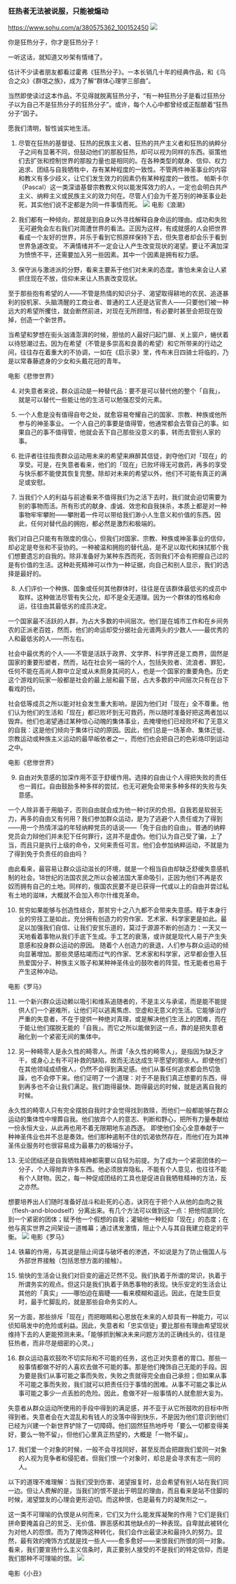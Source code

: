 ### 狂热者无法被说服，只能被煽动
https://www.sohu.com/a/380575362_100152450
![](http://5b0988e595225.cdn.sohucs.com/images/20200316/01093013b85d439b865aac70c000db52.jpeg)

你是狂热分子，你才是狂热分子！

一听这话，就知道又吵架有情绪了。

估计不少读者朋友都看过霍弗《狂热分子》。一本长销几十年的经典作品，和《乌合之众》《群氓之族》，成为了解“群体心理学三部曲”。

当然即使读过这本作品，不见得就脱离狂热分子，“有一种狂热分子是看过狂热分子以为自己不是狂热分子的狂热分子”。或许，每个人心中都曾经或正酝酿着“狂热分子”因子。

愿我们清明，智性诚实地生活。

1. 尽管在狂热的基督徒、狂热的民族主义者、狂热的共产主义者和狂热的纳粹分子之间有显著不同，但鼓动他们的那股狂热，却可以视为同样的东西。驱策他们去扩张和控制世界的那股力量也是相同的。在各种类型的献身、信仰、权力追求、团结与自我牺牲中，存有某种程度的一致性。不管两件神圣事业的内容和教义有多少歧义，让它们发生效力的因素仍有某种程度的一致性。
帕斯卡尔（Pascal）这一类深谙基督宗教教义何以能发挥效力的人，一定也会明白共产主义、纳粹主义或民族主义的效力何在。尽管人们会为千差万别的神圣事业赴死，其实他们说不定都是为同一件事情而死。
![](http://5b0988e595225.cdn.sohucs.com/images/20200316/54d869a986cd4d909c0ab0756b5ae178.jpeg)
电影《浪潮》

2. 我们都有一种倾向，那就是到自身以外寻找解释自身命运的理由。成功和失败无可避免会左右我们对周遭世界的看法。正因为这样，有成就感的人会把世界看成一个友好的世界，并乐于看到它照原样保持下去，但失意者却会乐于看到世界急遽改变。
不满情绪并不一定会让人产生改变现状的渴望。要让不满加深为愤愤不平，还需要加入另一些因素。其中一个因素是拥有权力感。

3. 保守派与激进派的分野，看来主要系于他们对未来的态度。害怕未来会让人紧抓住现在不放，信仰未来让人热衷改变现状。

至于那些抱有希望的人——不管是热情的知识分子、渴望取得耕地的农民、追逐暴利的投机家、头脑清醒的工商业者、普通的工人还是达官贵人——只要他们被一种远大的希望所攫住，就会断然前进，对现在无所顾惜，有必要时甚至会把现在毁掉，创造一个新世界。

当希望和梦想在街头汹涌澎湃的时候，胆怯的人最好闩起门扉、关上窗户，蜷伏着以待怒潮过去。因为在希望（不管是多崇高和良善的希望）和它所带来的行动之间，往往存在着重大的不协调，一如在《启示录》里，传布末日四骑士将临的，乃是以常春藤遮身的少女和头戴花冠的青年。

电影《悲惨世界》

4. 对失意者来说，群众运动是一种替代品：要不是可以替代他的整个「自我」，就是可以替代一些能让他的生活可以勉强忍受的元素。

5. 一个人愈是没有值得自夸之处，就愈容易夸耀自己的国家、宗教、种族或他所参与的神圣事业。
一个人自己的事要是值得管，他通常都会去管自己的事。如果自己的事不值得管，他就会丢下自己那些没意义的事，转而去管别人家的事。

6. 批评者往往指责群众运动用未来的希望来麻醉其信徒，剥夺他们对「现在」的享受。可是，在失意者看来，他们的「现在」已败坏得无可救药，再多的享受与快乐都不能使其恢复完整。除却对未来的希望以外，他们不可能有真正的满足或安慰。

7. 当我们个人的利益与前途看来不值得我们为之活下去时，我们就会迫切需要为别的事物而活。所有形式的献身、虔诚、效忠和自我抹杀，本质上都是对一种事物牢牢攀附——攀附着一件可以带给我们渺小人生意义和价值的东西。因此，任何对替代品的拥抱，都必然是激烈和极端的。

我们对自己只能有有限度的信心，但我们对国家、宗教、种族或神圣事业的信仰，却必定是夸张和不妥协的。一种被温和拥抱的替代品，是不足以取代和抹拭那个我们想要遗忘的自我的。除非准备好为某种东西而死，否则我们不会有把握自己过的是有价值的生活。这种赴死精神可以作为一种证据，向自己和别人显示，我们的选择是最好的。

8. 人们评价一个种族、国象或任何其他群体时，往往是在该群体最低劣的成员中取样。这种做法尽管有失公允，却不是全无道理。因为一个群体的性格和命运，往往由其最低劣的成员决定。

一个国家最不活跃的人群，为占大多数的中间层次。他们是在城市工作和在乡间务农的正派老百姓，然而，他们的命运却受分据社会光谱两头的少数人——最优秀的人和最低劣的人——所左右。

社会中最优秀的个人——不管是活跃于政界、文学界、科学界还是工商界，固然是国家的重要形塑者，然而，站在社会另一端的个人，包括失败者、流浪者、罪犯，任何不能在高尚人群中立足或从未厕身其间的人，也是一个国家的重要角色。历史这个游戏的玩家一般都是社会的最上层和最下层，占大多数的中间层次只有在台下看戏的份。

社会低等成员之所以能对社会发生重大影响，是因为他们对「现在」全不尊重。他们认为他们的生活和「现在」都已败坏到无可救药，所以随时准备好把这两者加以毁弃。他们也渴望通过某种惊心动魄的集体事业，去掩埋他们已经败坏和了无意义的自我：这是他们倾向于集体行动的原因。因此，他们总是一场革命、集体迁徙、宗教运动或种族主义运动的最早皈依者之一，而他们也会把自己的色彩烙印到运动之中。

电影《悲惨世界》

9. 自由对失意感的加深作用不亚于舒缓作用。选择的自由让个人得把失败的责任也一肩扛。自由鼓励多种多样的尝拭，也无可避免会带来多种多样的失败与失意感。

一个人除非善于用脑子，否则自由就会成为他一种讨厌的负担。自我若是软弱无力，再多的自由又有何用？我们参加群众运动，是为了逃避个人责任或为了得到——用一个热情洋溢的年轻纳粹党员的话说——「免于自由的自由」。普通的纳粹党员会力辩他们并未犯下任何罪行，这并不是虚伪。他们认为自己受了骗，上了当，而且只是执行上级的命令，又何来责任可言。他们会参加纳粹运动，不就是为了得到免于负责任的自由吗？

由此看来，最容易让群众运动滋长的环境，就是一个相当自由却缺乏舒缓失意感机制的社会。18世纪的法国农民之所以会被法国大革命吸引，正因为他们不再是农奴而拥有自己的土地。同样的，俄国农民要不是已获得一代或以上的自由并尝过私有土地的滋味，大概就不会加入布尔什维克革命。

10. 贫穷如果能够与创造性结合，那贫穷十之八九都不会带来失意感。精于本身行业的穷技工是如此，充分拥有创造力的穷作家、艺术家、科学家更是如此。最足以加强我们自信、让我们安贫乐道的，莫过于源源不断的创造力：一天又一天地看着事物从我们手底下生成。手工艺的衰落，或许就是现代人易于产生失意感和投身群众运动的原因。
随着个人创造力的衰退，人们参与群众运动的倾向显著增加。那些灵感枯竭而过气的作家、艺术家和科学家，迟早都会堕入狂热爱国分子、种族主义贩子和某种神圣伟业的鼓吹者的阵营。性无能者也易于产生这种冲动。

电影《罗马》

11. 一个新兴群众运动赖以吸引和维系追随者的，不是主义与承诺，而是能不能提供人们一个避难所，让他们可以逃离焦虑、空虚和无意义的生活。它能够治疗严重的失意者，不在于提供一种绝对真理，或是解决他们生活上的困难，而在于能让他们摆脱无能的「自我」。而它之所以能做到这一点，靠的是把失意者融化到一个紧密无间的集体中。

12. 另一种畸零人是永久性的畸零人。所谓「永久性的畸零人」，是指因为缺乏才干，或身心上有不可补救的缺陷，故而无法达成生平愿望的那些人。即使他们在其他领域成绩傲人，仍然不会得到满足感。他们从事任何追求都会热切急躁，也不会停下来。他们证明了一个道理：对于不是我们真正想要的东西，得到再多也不会让我们满足。我们跑得最快、跑得最远的时候，就是逃离自我的时候。

永久性的畸零人只有完全摆脱自我时才会觉得找到救赎，而他们一般都能够在群众运动的集体性中埋葬自我。他们放弃个人的意志、判断和野心，把所有力量奉献给一份永恒大业，从此再也用不着无限期地东追西逐。
即使他们全心全意奉献于一种神圣伟业也并不总是奏效。他们那种遏制不住的饥渴依然存在，而他们在为其神圣伟业服务时也很容易成为最暴力的极端分子。

13. 无论团结还是自我牺牲精神都需要以自轻为前提。为了成为一个紧密团体的一分子，个人得抛弃许多东西。他必须放弃隐私，不能有个人意见，也往往不能有个人财物。因之，每一种促成团结的工具也是促进自我牺牲精神的方法，反之亦然。

想要培养出人们随时准备好战斗和赴死的心态，诀窍在于把个人从他的血肉之我（flesh-and-bloodself）分离出来。有几个方法可以做到这一点：把他彻底同化到一个紧密的团体；赋予他一个假想的自我；灌输他一种贬抑「现在」的态度；在他与真实世界之间架设一道帷幕；通过诱发激情，阻止个人与其自我建立稳定的平衡。
![](http://5b0988e595225.cdn.sohucs.com/images/20200316/a9659626abf14477b257caa6dffa68fb.jpeg)
电影《罗马》

14. 铁幕的作用，与其说是阻止间谍与破坏者的渗透，不如说是为了防止俄国人与外部世界接触（包括思想方面的接触）。

15. 愉快的生活会让我们对巨变的逼近茫然不见。我们执着于所谓的常识，执着于所谓务实的观点。但这只是我们执着于熟悉事物的表现。快乐安定的生活会让其他的「真实」——哪怕迫在眉睫——看来模糊和遥远。因此，在陡生巨变时，最手忙脚乱的，就是那些自命务实的人。

另一方面，那些排斥「现在」而把眼睛和心思放在未来的人却具有一种能力，可以侦知萌发中的危险或利益。因此，失意者和「忠实信徒」要比那些有理由希望现状维持下去的人更能预测未来。「能够抓到解决未来问题方法的正确线头的，往往是狂热者，而非尽是细密的心灵。」

16. 群众运动喜欢鼓吹不切实际和不可能的任务，这也正对失意者的胃口。那些一般事情都做不好的人喜欢去做不可能的事。那是他们掩饰自己无能的手段。因为要是我们从事可能之事而失败，失败之责就得完全由自己承担；但如果从事不可能之事而失败，我们就可以把责任归于事情的困难。从事不可能之事比从事可能之事少一点丢脸的危险。因此，愈做不好一般事情的人就愈胆大妄为。

失意者从群众运动所使用的手段中得到的满足感，并不亚于从它所鼓吹的目标中所得到者。失意者会在大混乱和有钱人的没落中得到快乐，不是因为他们意识到他们已经为兴建一个新世界铲除了一切障碍。他们固然狂热地呼号「要么一切都变得美好，要么一物不留」，但他们心里真正热望的，大概是「一物不留」。

17. 我们爱一个对象的时候，一般不会寻找同好，甚至反而会把跟我们爱同一对象的人视为竞争者和侵犯者。但我们恨一个对象时，却总是会寻求有志一同的人。

以下的道理不难理解：当我们受到伤害、渴望报复时，总会希望有别人站在我们同一边。但让人费解的是，当我们的恨不是出于明显的理由，而且看来是站不住脚的时候，渴望盟友的心理会更形迫切。而这种恨，也是最有力的凝聚剂之一。

这一类不可理喻的仇恨是从何而来，它们又为什么能发挥凝聚的作用？它们是我们拼命要掩盖自己的贫乏、无价值、罪恶感和其他缺点的一种表现。自卑就此被转化为对他人的怨恨。而为了掩饰这种转化，我们会作出最坚决和最持久的努力。显然，最有效的掩饰方式就是找一些人——愈多愈好——来恨我们所恨的同一对象。看来，我们要宣扬什么主义信条时，真正要别人接受的不是我们的特定信仰，而是我们那种不可理喻的恨。
![](http://5b0988e595225.cdn.sohucs.com/images/20200316/d75b8821bc5b41c683b317f52281f286.jpeg)

电影《小丑》
